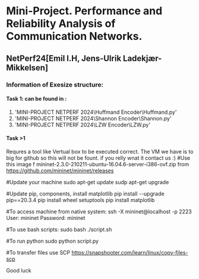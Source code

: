 # Mini-Project. Performance and Reliability Analysis of Communication Networks.
## NetPerf24[Emil l.H, Jens-Ulrik Ladekjær-Mikkelsen]

### Information of Exesize structure:
#### Task 1: can be found in :
<ol>
  <li>'MINI-PROJECT NETPERF 2024\Huffmand Encoder\Huffmand.py'</li>
  <li>'MINI-PROJECT NETPERF 2024\Shannon Encoder\Shannon.py'</li>
  <li>'MINI-PROJECT NETPERF 2024\LZW Encoder\LZW.py'</li>
</ol> 

#### Task >1 
Requres a tool like Vertual box to be executed correct.
The VM we have is to big for github so this will not be fount. if you relly wnat it contact us :)
#Use this image f
mininet-2.3.0-210211-ubuntu-16.04.6-server-i386-ovf.zip from https://github.com/mininet/mininet/releases

#Update your machine
sudo apt-get update
sudp apt-get upgrade

#Update pip, components, install matplotlib
pip install --upgrade pip==20.3.4 
pip install wheel setuptools
pip install matplotlib

#To access machine from native system:
ssh -X mininet@localhost -p 2223
User: mininet
Password: mininet

#To use bash scripts:
sudo bash ./script.sh

#To run python
sudo python script.py

#To transfer files use SCP 
https://snapshooter.com/learn/linux/copy-files-scp

Good luck 


